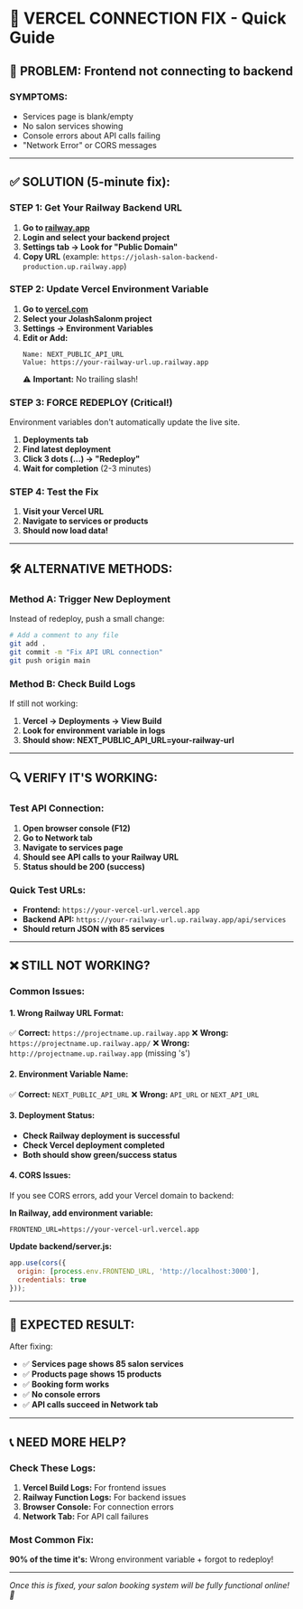 # 🔧 VERCEL CONNECTION FIX - Quick Guide

## 🚨 **PROBLEM:** Frontend not connecting to backend

### **SYMPTOMS:**
- Services page is blank/empty
- No salon services showing
- Console errors about API calls failing
- "Network Error" or CORS messages

---

## ✅ **SOLUTION (5-minute fix):**

### **STEP 1: Get Your Railway Backend URL**
1. **Go to [railway.app](https://railway.app)**
2. **Login and select your backend project**
3. **Settings tab → Look for "Public Domain"**
4. **Copy URL** (example: `https://jolash-salon-backend-production.up.railway.app`)

### **STEP 2: Update Vercel Environment Variable**
1. **Go to [vercel.com](https://vercel.com)**
2. **Select your JolashSalonm project**
3. **Settings → Environment Variables**
4. **Edit or Add:**
   ```
   Name: NEXT_PUBLIC_API_URL
   Value: https://your-railway-url.up.railway.app
   ```
   ⚠️ **Important:** No trailing slash!

### **STEP 3: FORCE REDEPLOY (Critical!)**
Environment variables don't automatically update the live site.

1. **Deployments tab**
2. **Find latest deployment**
3. **Click 3 dots (...) → "Redeploy"**
4. **Wait for completion** (2-3 minutes)

### **STEP 4: Test the Fix**
1. **Visit your Vercel URL**
2. **Navigate to services or products**
3. **Should now load data!**

---

## 🛠️ **ALTERNATIVE METHODS:**

### **Method A: Trigger New Deployment**
Instead of redeploy, push a small change:
```bash
# Add a comment to any file
git add .
git commit -m "Fix API URL connection"
git push origin main
```

### **Method B: Check Build Logs**
If still not working:
1. **Vercel → Deployments → View Build**
2. **Look for environment variable in logs**
3. **Should show: NEXT_PUBLIC_API_URL=your-railway-url**

---

## 🔍 **VERIFY IT'S WORKING:**

### **Test API Connection:**
1. **Open browser console (F12)**
2. **Go to Network tab**
3. **Navigate to services page**
4. **Should see API calls to your Railway URL**
5. **Status should be 200 (success)**

### **Quick Test URLs:**
- **Frontend:** `https://your-vercel-url.vercel.app`
- **Backend API:** `https://your-railway-url.up.railway.app/api/services`
- **Should return JSON with 85 services**

---

## ❌ **STILL NOT WORKING?**

### **Common Issues:**

#### **1. Wrong Railway URL Format:**
✅ **Correct:** `https://projectname.up.railway.app`
❌ **Wrong:** `https://projectname.up.railway.app/`
❌ **Wrong:** `http://projectname.up.railway.app` (missing 's')

#### **2. Environment Variable Name:**
✅ **Correct:** `NEXT_PUBLIC_API_URL`
❌ **Wrong:** `API_URL` or `NEXT_API_URL`

#### **3. Deployment Status:**
- **Check Railway deployment is successful**
- **Check Vercel deployment completed**
- **Both should show green/success status**

#### **4. CORS Issues:**
If you see CORS errors, add your Vercel domain to backend:

**In Railway, add environment variable:**
```
FRONTEND_URL=https://your-vercel-url.vercel.app
```

**Update backend/server.js:**
```javascript
app.use(cors({
  origin: [process.env.FRONTEND_URL, 'http://localhost:3000'],
  credentials: true
}));
```

---

## 🎯 **EXPECTED RESULT:**

After fixing:
- ✅ **Services page shows 85 salon services**
- ✅ **Products page shows 15 products**
- ✅ **Booking form works**
- ✅ **No console errors**
- ✅ **API calls succeed in Network tab**

---

## 📞 **NEED MORE HELP?**

### **Check These Logs:**
1. **Vercel Build Logs:** For frontend issues
2. **Railway Function Logs:** For backend issues
3. **Browser Console:** For connection errors
4. **Network Tab:** For API call failures

### **Most Common Fix:**
**90% of the time it's:** Wrong environment variable + forgot to redeploy!

---

*Once this is fixed, your salon booking system will be fully functional online! 🚀*